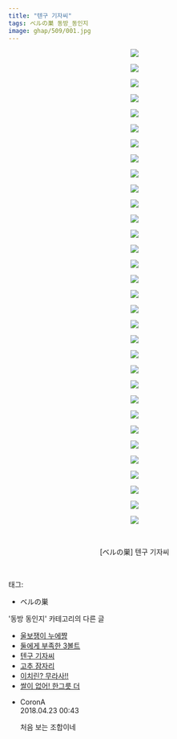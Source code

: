 ```yaml
---
title: "텐구 기자씨"
tags: ベルの巣 동방_동인지
image: ghap/509/001.jpg
---
```

<div class="article">
<p style="text-align: center; clear: none; float: none;"><img src="{{ site.nasurl }}/ghap/509/001.jpg"/></p>
<p style="text-align: center; clear: none; float: none;"><img src="{{ site.nasurl }}/ghap/509/002.jpg"/></p>
<p style="text-align: center; clear: none; float: none;"><img src="{{ site.nasurl }}/ghap/509/003.jpg"/></p>
<p style="text-align: center; clear: none; float: none;"><img src="{{ site.nasurl }}/ghap/509/004.jpg"/></p>
<p style="text-align: center; clear: none; float: none;"><img src="{{ site.nasurl }}/ghap/509/005.jpg"/></p>
<p style="text-align: center; clear: none; float: none;"><img src="{{ site.nasurl }}/ghap/509/006.jpg"/></p>
<p style="text-align: center; clear: none; float: none;"><img src="{{ site.nasurl }}/ghap/509/007.jpg"/></p>
<p style="text-align: center; clear: none; float: none;"><img src="{{ site.nasurl }}/ghap/509/008.jpg"/></p>
<p style="text-align: center; clear: none; float: none;"><img src="{{ site.nasurl }}/ghap/509/009.jpg"/></p>
<p style="text-align: center; clear: none; float: none;"><img src="{{ site.nasurl }}/ghap/509/010.jpg"/></p>
<p style="text-align: center; clear: none; float: none;"><img src="{{ site.nasurl }}/ghap/509/011.jpg"/></p>
<p style="text-align: center; clear: none; float: none;"><img src="{{ site.nasurl }}/ghap/509/012.jpg"/></p>
<p style="text-align: center; clear: none; float: none;"><img src="{{ site.nasurl }}/ghap/509/013.jpg"/></p>
<p style="text-align: center; clear: none; float: none;"><img src="{{ site.nasurl }}/ghap/509/014.jpg"/></p>
<p style="text-align: center; clear: none; float: none;"><img src="{{ site.nasurl }}/ghap/509/015.jpg"/></p>
<p style="text-align: center; clear: none; float: none;"><img src="{{ site.nasurl }}/ghap/509/016.jpg"/></p>
<p style="text-align: center; clear: none; float: none;"><img src="{{ site.nasurl }}/ghap/509/017.jpg"/></p>
<p style="text-align: center; clear: none; float: none;"><img src="{{ site.nasurl }}/ghap/509/018.jpg"/></p>
<p style="text-align: center; clear: none; float: none;"><img src="{{ site.nasurl }}/ghap/509/019.jpg"/></p>
<p style="text-align: center; clear: none; float: none;"><img src="{{ site.nasurl }}/ghap/509/020.jpg"/></p>
<p style="text-align: center; clear: none; float: none;"><img src="{{ site.nasurl }}/ghap/509/021.jpg"/></p>
<p style="text-align: center; clear: none; float: none;"><img src="{{ site.nasurl }}/ghap/509/022.jpg"/></p>
<p style="text-align: center; clear: none; float: none;"><img src="{{ site.nasurl }}/ghap/509/023.jpg"/></p>
<p style="text-align: center; clear: none; float: none;"><img src="{{ site.nasurl }}/ghap/509/024.jpg"/></p>
<p style="text-align: center; clear: none; float: none;"><img src="{{ site.nasurl }}/ghap/509/025.jpg"/></p>
<p style="text-align: center; clear: none; float: none;"><img src="{{ site.nasurl }}/ghap/509/026.jpg"/></p>
<p style="text-align: center; clear: none; float: none;"><img src="{{ site.nasurl }}/ghap/509/027.jpg"/></p>
<p style="text-align: center; clear: none; float: none;"><img src="{{ site.nasurl }}/ghap/509/028.jpg"/></p>
<p style="text-align: center; clear: none; float: none;"><img src="{{ site.nasurl }}/ghap/509/029.jpg"/></p>
<p style="text-align: center; clear: none; float: none;"><img src="{{ site.nasurl }}/ghap/509/030.jpg"/></p>
<p style="text-align: center; clear: none; float: none;"><img src="{{ site.nasurl }}/ghap/509/031.jpg"/></p>
<p style="text-align: center; clear: none; float: none;"><img src="{{ site.nasurl }}/ghap/509/032.jpg"/></p>
<p style="text-align: center; clear: none; float: none;"><br/></p>
<p style="text-align: center; clear: none; float: none;">[ベルの巣] 텐구 기자씨</p>
<p><br/></p>
</div><div class="tagTrail">
<p>태그: </p>
<ul>
<li>ベルの巣</li>
</ul>
</div><div class="another">
<p>'동방 동인지' 카테고리의 다른 글</p>
<ul>
<li><a href="/2016-06-23-ghap_511">울보쟁이 누에쨩</a></li>
<li><a href="/2016-06-23-ghap_510">둘에게 부족한 3볼트</a></li>
<li><a href="/2016-06-23-ghap_509">텐구 기자씨</a></li>
<li><a href="/2016-06-23-ghap_508">고추 잠자리</a></li>
<li><a href="/2016-06-23-ghap_507">이치린? 무라사!!</a></li>
<li><a href="/2016-06-23-ghap_506">쌀이 없어! 한그릇 더</a></li>
</ul>
</div><div class="cb_module cb_fluid">
<div class="cb_wrt cb_profile">
<div class="comment">
<ul>
<li class="cb_thumb_off" id="comment15243293">
<div class="cb_comment_area">
<div class="cb_info_area">
<div class="cb_section">
<span class="cb_nick_name">CoronA</span>
</div>
<div class="cb_section">
<span class="cb_date">2018.04.23 00:43 </span>
</div>
</div>
<div class="cb_dsc_comment">
<p class="cb_dsc">
											처음 보는 조합이네
										</p>
</div>
</div></li>
</ul>
</div>
</div><!-- commentList close -->
</div>